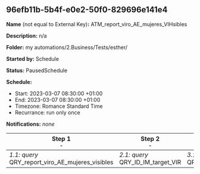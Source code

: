 ## 96efb11b-5b4f-e0e2-50f0-829696e141e4

**Name** (not equal to External Key)**:** ATM_report_viro_AE_mujeres_VIHsibles

**Description:** n/a

**Folder:** my automations/2.Business/Tests/esther/

**Started by:** Schedule

**Status:** PausedSchedule

**Schedule:**

* Start: 2023-03-07 08:30:00 +01:00
* End: 2023-03-07 08:30:00 +01:00
* Timezone: Romance Standard Time
* Recurrance: run only once

**Notifications:** _none_


| Step 1<br>_<small>-</small>_ | Step 2<br>_<small>-</small>_ | Step 3<br>_<small>-</small>_ |
| --- | --- | --- |
| _1.1: query_<br>QRY_report_viro_AE_mujeres_visibles | _2.1: query_<br>QRY_ID_IM_target_VIR | _3.1: query_<br>QRY_ID_IM_NoTarget_VIR_DE |
